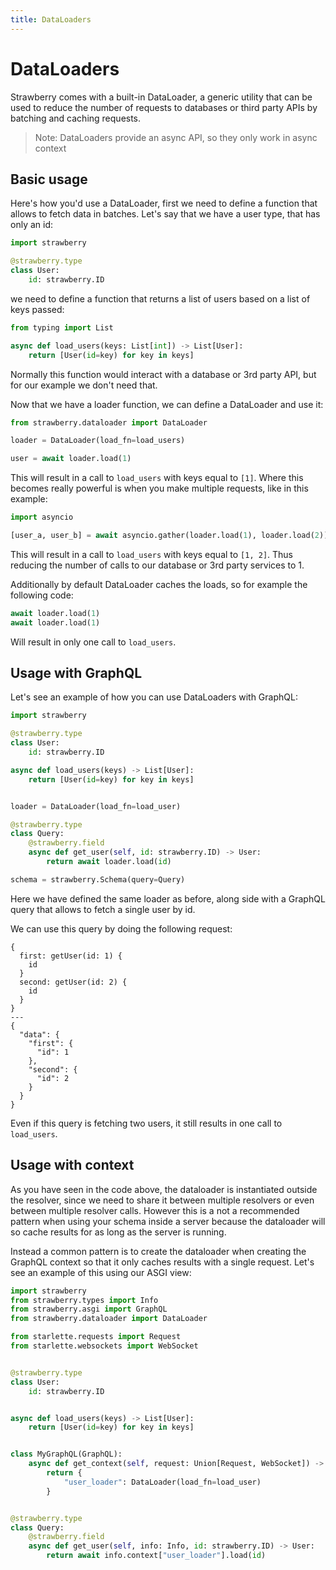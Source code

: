 ```yaml
---
title: DataLoaders
---
```


# DataLoaders

Strawberry comes with a built-in DataLoader, a generic utility that can be used
to reduce the number of requests to databases or third party APIs by batching
and caching requests.

> Note: DataLoaders provide an async API, so they only work in async context

## Basic usage

Here's how you'd use a DataLoader, first we need to define a function that
allows to fetch data in batches. Let's say that we have a user type, that has
only an id:

```python
import strawberry

@strawberry.type
class User:
    id: strawberry.ID
```

we need to define a function that returns a list of users based on a list of
keys passed:

```python
from typing import List

async def load_users(keys: List[int]) -> List[User]:
    return [User(id=key) for key in keys]
```

Normally this function would interact with a database or 3rd party API, but for
our example we don't need that.

Now that we have a loader function, we can define a DataLoader and use it:

```python
from strawberry.dataloader import DataLoader

loader = DataLoader(load_fn=load_users)

user = await loader.load(1)
```

This will result in a call to `load_users` with keys equal to `[1]`. Where this
becomes really powerful is when you make multiple requests, like in this
example:

```python
import asyncio

[user_a, user_b] = await asyncio.gather(loader.load(1), loader.load(2))
```

This will result in a call to `load_users` with keys equal to `[1, 2]`. Thus
reducing the number of calls to our database or 3rd party services to 1.

Additionally by default DataLoader caches the loads, so for example the
following code:

```python
await loader.load(1)
await loader.load(1)
```

Will result in only one call to `load_users`.

## Usage with GraphQL

Let's see an example of how you can use DataLoaders with GraphQL:

```python
import strawberry

@strawberry.type
class User:
    id: strawberry.ID

async def load_users(keys) -> List[User]:
    return [User(id=key) for key in keys]


loader = DataLoader(load_fn=load_user)

@strawberry.type
class Query:
    @strawberry.field
    async def get_user(self, id: strawberry.ID) -> User:
        return await loader.load(id)

schema = strawberry.Schema(query=Query)
```

Here we have defined the same loader as before, along side with a GraphQL query
that allows to fetch a single user by id.

We can use this query by doing the following request:

```graphql+response
{
  first: getUser(id: 1) {
    id
  }
  second: getUser(id: 2) {
    id
  }
}
---
{
  "data": {
    "first": {
      "id": 1
    },
    "second": {
      "id": 2
    }
  }
}
```

Even if this query is fetching two users, it still results in one call to
`load_users`.

## Usage with context

As you have seen in the code above, the dataloader is instantiated outside the
resolver, since we need to share it between multiple resolvers or even between
multiple resolver calls. However this is a not a recommended pattern when using
your schema inside a server because the dataloader will so cache results for as
long as the server is running.

Instead a common pattern is to create the dataloader when creating the GraphQL
context so that it only caches results with a single request. Let's see an
example of this using our ASGI view:

```python
import strawberry
from strawberry.types import Info
from strawberry.asgi import GraphQL
from strawberry.dataloader import DataLoader

from starlette.requests import Request
from starlette.websockets import WebSocket


@strawberry.type
class User:
    id: strawberry.ID


async def load_users(keys) -> List[User]:
    return [User(id=key) for key in keys]


class MyGraphQL(GraphQL):
    async def get_context(self, request: Union[Request, WebSocket]) -> Any:
        return {
            "user_loader": DataLoader(load_fn=load_user)
        }


@strawberry.type
class Query:
    @strawberry.field
    async def get_user(self, info: Info, id: strawberry.ID) -> User:
        return await info.context["user_loader"].load(id)
```
